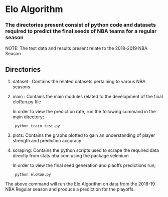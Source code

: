 # Elo Algorithm

### The directories present consist of python code and datasets required to predict the final seeds of NBA teams for a regular season

NOTE: The test data and results present relate to the 2018-2019 NBA Season

## Directories

1) dataset :
    Contains the related datasets pertaining to varous NBA seasons 

2) main :
    Contains the main modules related to the development of the final eloRun.py file

    In order to view the prediction rate, run the following command in the main directory;

        python train_test.py

3) plots:
    Contains the graphs plotted to gain an understanding of player strength and prediction accuracy

4) scraping:
    Contains the python scripts used to scrape the required data directly from stats.nba.com using the package selenium

    In order to view the final seed generation and plaoffs predictions run; 

        python eloRun.py

The above command will run the Elo Algorithm on data from the 2018-19 NBA Regular season and produce a prediction for the playoffs.